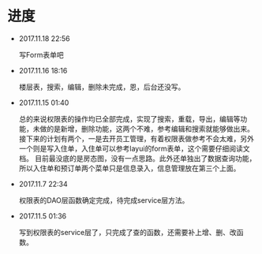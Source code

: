 # 进度

* 2017.11.18 22:56

    写Form表单吧

* 2017.11.16 18:16

    楼层表，搜索，编辑，删除未完成，恩，后台还没写。

* 2017.11.15 01:40

    总的来说权限表的操作均已全部完成，实现了搜索，重载，导出，编辑等功能，未做的是新增，删除功能，这两个不难，参考编辑和搜索就能够做出来。
    接下来的计划有两个，一是去开员工管理，有着权限表做参考不会太难，另外一个则是写入住单，入住单可以参考layui的form表单，这个需要仔细阅读文档。
    目前最没底的是房态图，没有一点思路。此外还单独出了数据查询功能，所以入住单和预订单两个菜单只是信息录入，信息管理放在第三个上面。

* 2017.11.7 22:34

    权限表的DAO层函数确定完成，待完成service层方法。

* 2017.11.5 01:36
    
    写到权限表的service层了，只完成了查的函数，还需要补上增、删、改函数。